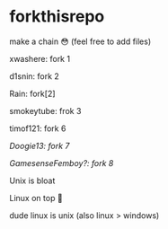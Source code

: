 # forkthisrepo
make a chain 😳 (feel free to add files)

xwashere: fork 1

d1snin: fork 2

Rain: fork[2]

smokeytube: frok 3

timof121: fork 6

*Doogie13: fork 7*

*GamesenseFemboy?: fork 8*

Unix is bloat

Linux on top :muscle:

dude linux is unix (also linux > windows)
